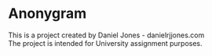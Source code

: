 # Anonygram

This is a project created by Daniel Jones - danielrjjones.com<br/>
The project is intended for University assignment purposes.
